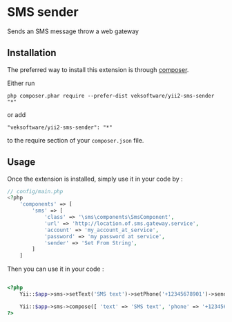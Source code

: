 SMS sender
==========
Sends an SMS message throw a web gateway

Installation
------------

The preferred way to install this extension is through [composer](http://getcomposer.org/download/).

Either run

```
php composer.phar require --prefer-dist veksoftware/yii2-sms-sender "*"
```

or add

```
"veksoftware/yii2-sms-sender": "*"
```

to the require section of your `composer.json` file.


Usage
-----

Once the extension is installed, simply use it in your code by  :

```php
// config/main.php
<?php
    'components' => [
        'sms' => [
            'class' => '\sms\components\SmsComponent',
            'url' => 'http://location.of.sms.gateway.service',
            'account' => 'my_account_at_service',
            'password' => 'my password at service',
            'sender' => 'Set From String',
        ]
    ]
```

Then you can use it in your code :

```php

<?php
    Yii::$app->sms->setText('SMS text')->setPhone('+12345678901')->send();

    Yii::$app->sms->compose([ 'text' => 'SMS text', 'phone' => '+12345678901')->send();
?>
```
